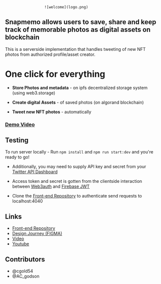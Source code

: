                       ![welcome](logo.png)

## Snapmemo allows users to save, share and keep track of memorable photos as digital assets on blockchain

This is a serverside implementation that handles tweeting of new NFT photos from authorized profile/asset creator.

# One click for everything

- **Store Photos and metadata** - on ipfs decentralized storage system (using web3.storage)

- **Create digital Assets** - of saved photos (on algorand blockchain)

- **Tweet new NFT photos** - automatically

### [Demo Video]()

## Testing

To run server locally - Run `npm install` and `npm run start:dev` and you're ready to go!

- Additionally, you may need to supply API key and secret from your [Twitter API Dashboard]()

- Access token and secret is gotten from the clientside interaction between [Web3auth]() and [Firebase JWT]()

- Clone the [Front-end Repository](https://github.com/acgodson/snapmemo-frontend.git) to authenticate send requests to localhost:4040

## Links

- [Front-end Repository](https://github.com/acgodson/snapmemo-frontend.git)
- [Design Journey (FIGMA)]()
- [Video]()
- [Youtube]()

## Contributors

- @cgold54
- @AC_godson

